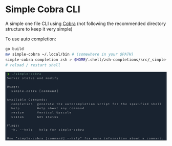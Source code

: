 # Simple Cobra CLI

A simple one file CLI using [Cobra](https://github.com/spf13/cobra) (not following the recommended directory structure to keep it very simple)

To use auto completion:

```sh
go build
mv simple-cobra ~/.local/bin # (somewhere in your $PATH)
simple-cobra completion zsh > $HOME/.shell/zsh-completions/src/_simple-cobra
# reload / restart shell
```

![](./screen.png)
